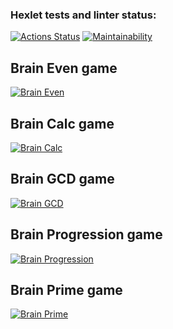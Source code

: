 ### Hexlet tests and linter status:
[![Actions Status](https://github.com/TishinIlia/frontend-project-lvl1/workflows/hexlet-check/badge.svg)](https://github.com/TishinIlia/frontend-project-lvl1/actions)
[![Maintainability](https://api.codeclimate.com/v1/badges/a99a88d28ad37a79dbf6/maintainability)](https://codeclimate.com/github/TishinIlia/frontend-project-lvl1/maintainability)

## Brain Even game
[![Brain Even]()](https://asciinema.org/a/sj8HpFLkTKoxKyotVvoIZ21hk)

## Brain Calc game
[![Brain Calc]()](https://asciinema.org/a/F4A0YLJRGK4KcqHa5vGlpvmPo)

## Brain GCD game
[![Brain GCD]()](https://asciinema.org/a/X6yQFXQhD8VkLGFzl1hPYX9Fu)

## Brain Progression game
[![Brain Progression]()](https://asciinema.org/a/BXLiUR0c4NUVXlnXBTC9VZJmJ)

## Brain Prime game
[![Brain Prime]()](https://asciinema.org/a/TiplZM3x8HS7UUO2XWgRVlDdH)
